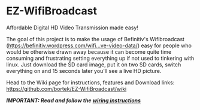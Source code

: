 # EZ-WifiBroadcast
Affordable Digital HD Video Transmission made easy!

The goal of this project is to make the usage of Befinitiv's Wifibroadcast (https://befinitiv.wordpress.com/wifi...ve-video-data/) easy for people who would be otherwise drawn away because it can become quite time consuming and frustrating setting everything up if not used to tinkering with linux. Just download the SD card image, put it on two SD cards, switch everything on and 15 seconds later you'll see a live HD picture.

Head to the Wiki page for instructions, features and Download links: https://github.com/bortek/EZ-WifiBroadcast/wiki

_**IMPORTANT: Read and follow the [wiring instructions](https://github.com/bortek/EZ-WifiBroadcast/wiki/Wiring)**_
